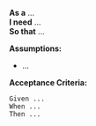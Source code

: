 **As a** ...  
**I need** ...  
**So that** ...  

**Assumptions:** 
* ...

**Acceptance Criteria:**
```
Given ...
When ...
Then ...
```


